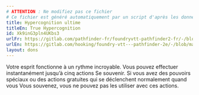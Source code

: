 ```yaml
---
# ATTENTION : Ne modifiez pas ce fichier
# Ce fichier est généré automatiquement par un script d'après les données du module Foundry VTT officiel et de sa traduction
title: Hypercognition ultime
titleEn: True Hypercognition
id: Xk9inG3pln4UKbs3
urlFr: https://gitlab.com/pathfinder-fr/foundryvtt-pathfinder2-fr/-/blob/master/data/feats/Xk9inG3pln4UKbs3.htm
urlEn: https://gitlab.com/hooking/foundry-vtt---pathfinder-2e/-/blob/master/packs/data/feats.db/true-hypercognition.json
layout: dons
---
```

Votre esprit fonctionne à un rythme incroyable. Vous pouvez effectuer instantanément jusqu’à cinq actions Se souvenir. Si vous avez des pouvoirs spéciaux ou des actions gratuites qui se déclenchent normalement quand vous Vous souvenez, vous ne pouvez pas les utiliser avec ces actions.
